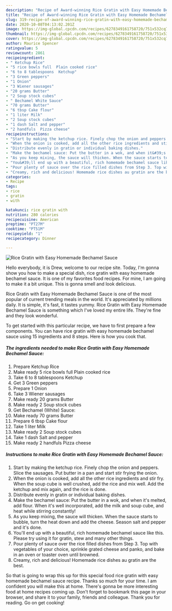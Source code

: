 ```yaml
---
description: "Recipe of Award-winning Rice Gratin with Easy Homemade Bechamel Sauce"
title: "Recipe of Award-winning Rice Gratin with Easy Homemade Bechamel Sauce"
slug: 319-recipe-of-award-winning-rice-gratin-with-easy-homemade-bechamel-sauce
date: 2020-10-08T04:13:02.201Z
image: https://img-global.cpcdn.com/recipes/6278349161758720/751x532cq70/rice-gratin-with-easy-homemade-bechamel-sauce-recipe-main-photo.jpg
thumbnail: https://img-global.cpcdn.com/recipes/6278349161758720/751x532cq70/rice-gratin-with-easy-homemade-bechamel-sauce-recipe-main-photo.jpg
cover: https://img-global.cpcdn.com/recipes/6278349161758720/751x532cq70/rice-gratin-with-easy-homemade-bechamel-sauce-recipe-main-photo.jpg
author: Maurice Spencer
ratingvalue: 5
reviewcount: 2861
recipeingredient:
- " Ketchup Rice"
- "5 rice bowls full  Plain cooked rice"
- "6 to 8 tablespoons  Ketchup"
- "3 Green peppers"
- "1 Onion"
- "3 Wiener sausages"
- "20 grams Butter"
- "2 Soup stock cubes"
- " Bechamel White Sauce"
- "70 grams Butter"
- "6 tbsp Cake flour"
- "1 liter Milk"
- "2 Soup stock cubes"
- "1 dash Salt and pepper"
- "2 handfuls  Pizza cheese"
recipeinstructions:
- "Start by making the ketchup rice. Finely chop the onion and peppers. Slice the sausages. Put butter in a pan and start stir frying the onion."
- "When the onion is cooked, add all the other rice ingredients and stir fry. When the soup cube is well crushed, add the rice and mix well. Add the ketchup and mix again, and the rice is done."
- "Distribute evenly in gratin or individual baking dishes."
- "Make the bechamel sauce: Put the butter in a wok, and when it&#39;s melted, add flour. When it&#39;s well incorporated, add the milk and soup cube, and heat while stirring constantly!"
- "As you keep mixing, the sauce will thicken. When the sauce starts to bubble, turn the heat down and add the cheese. Season salt and pepper and it&#39;s done."
- "You&#39;ll end up with a beautiful, rich homemade bechamel sauce like this. Please try using it for gratin, stew and many other things."
- "Pour plenty of sauce over the rice filled dishes from Step 3. Top with vegetables of your choice, sprinkle grated cheese and panko, and bake in an oven or toaster oven until browned."
- "Creamy, rich and delicious! Homemade rice dishes au gratin are the best."
categories:
- Recipe
tags:
- rice
- gratin
- with

katakunci: rice gratin with 
nutrition: 280 calories
recipecuisine: American
preptime: "PT27M"
cooktime: "PT51M"
recipeyield: "1"
recipecategory: Dinner

---
```



![Rice Gratin with Easy Homemade Bechamel Sauce](https://img-global.cpcdn.com/recipes/6278349161758720/751x532cq70/rice-gratin-with-easy-homemade-bechamel-sauce-recipe-main-photo.jpg)

Hello everybody, it is Drew, welcome to our recipe site. Today, I'm gonna show you how to make a special dish, rice gratin with easy homemade bechamel sauce. It is one of my favorites food recipes. For mine, I am going to make it a bit unique. This is gonna smell and look delicious.



Rice Gratin with Easy Homemade Bechamel Sauce is one of the most popular of current trending meals in the world. It's appreciated by millions daily. It is simple, it's fast, it tastes yummy. Rice Gratin with Easy Homemade Bechamel Sauce is something which I've loved my entire life. They're fine and they look wonderful.


To get started with this particular recipe, we have to first prepare a few components. You can have rice gratin with easy homemade bechamel sauce using 15 ingredients and 8 steps. Here is how you cook that.

<!--inarticleads1-->

##### The ingredients needed to make Rice Gratin with Easy Homemade Bechamel Sauce:

1. Prepare  Ketchup Rice
1. Make ready 5 rice bowls full  Plain cooked rice
1. Take 6 to 8 tablespoons  Ketchup
1. Get 3 Green peppers
1. Prepare 1 Onion
1. Take 3 Wiener sausages
1. Make ready 20 grams Butter
1. Make ready 2 Soup stock cubes
1. Get  Bechamel (White) Sauce:
1. Make ready 70 grams Butter
1. Prepare 6 tbsp Cake flour
1. Take 1 liter Milk
1. Make ready 2 Soup stock cubes
1. Take 1 dash Salt and pepper
1. Make ready 2 handfuls  Pizza cheese




<!--inarticleads2-->

##### Instructions to make Rice Gratin with Easy Homemade Bechamel Sauce:

1. Start by making the ketchup rice. Finely chop the onion and peppers. Slice the sausages. Put butter in a pan and start stir frying the onion.
1. When the onion is cooked, add all the other rice ingredients and stir fry. When the soup cube is well crushed, add the rice and mix well. Add the ketchup and mix again, and the rice is done.
1. Distribute evenly in gratin or individual baking dishes.
1. Make the bechamel sauce: Put the butter in a wok, and when it&#39;s melted, add flour. When it&#39;s well incorporated, add the milk and soup cube, and heat while stirring constantly!
1. As you keep mixing, the sauce will thicken. When the sauce starts to bubble, turn the heat down and add the cheese. Season salt and pepper and it&#39;s done.
1. You&#39;ll end up with a beautiful, rich homemade bechamel sauce like this. Please try using it for gratin, stew and many other things.
1. Pour plenty of sauce over the rice filled dishes from Step 3. Top with vegetables of your choice, sprinkle grated cheese and panko, and bake in an oven or toaster oven until browned.
1. Creamy, rich and delicious! Homemade rice dishes au gratin are the best.




So that is going to wrap this up for this special food rice gratin with easy homemade bechamel sauce recipe. Thanks so much for your time. I am confident you will make this at home. There's gonna be more interesting food at home recipes coming up. Don't forget to bookmark this page in your browser, and share it to your family, friends and colleague. Thank you for reading. Go on get cooking!
